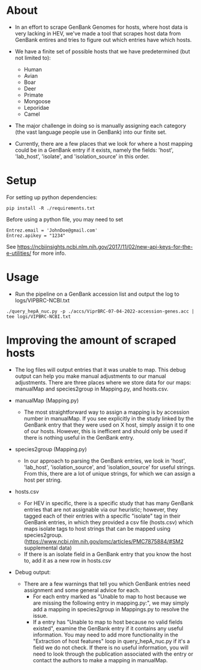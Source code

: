 # About
* In an effort to scrape GenBank Genomes for hosts, where host data is very lacking in HEV, we've made a tool that scrapes host data from GenBank entires and tries to figure out which entries have which hosts. 
* We have a finite set of possible hosts that we have predetermined (but not limited to): 
    * Human 
    * Avian
    * Boar 
    * Deer
    * Primate
    * Mongoose
    * Leporidae
    * Camel

* The major challenge in doing so is manually assigning each category (the vast language people use in GenBank) into our finite set.

* Currently, there are a few places that we look for where a host mapping could be in a GenBank entry if it exists, namely the fields: 'host', 'lab_host', 'isolate', and 'isolation_source' in this order. 


# Setup
For setting up python dependencies:
``` 
pip install -R ./requirements.txt 
```
Before using a python file, you may need to set     
```
Entrez.email = 'JohnDoe@gmail.com'
Entrez.apikey = "1234"
```
See https://ncbiinsights.ncbi.nlm.nih.gov/2017/11/02/new-api-keys-for-the-e-utilities/ for more info.


# Usage
* Run the pipeline on a GenBank accession list and output the log to logs/VIPBRC-NCBI.txt
```
./query_hepA_nuc.py -p ./accs/ViprBRC-07-04-2022-accession-genes.acc | tee logs/VIPBRC-NCBI.txt
```


# Improving the amount of scraped hosts
* The log files will output entries that it was unable to map. This debug output can help you make manual adjustments to our manual adjustments. There are three places where we store data for our maps: manualMap and species2group in Mapping.py, and hosts.csv.

* manualMap (Mapping.py)
    * The most straightforward way to assign a mapping is by accession number in manualMap. If you see explicitly in the study linked by the GenBank entry that they were used on X host, simply assign it to one of our hosts. However, this is inefficent and should only be used if there is nothing useful in the GenBank entry.

* species2group (Mapping.py)
    * In our approach to parsing the GenBank entries, we look in 'host', 'lab_host', 'isolation_source', and 'isolation_source' for useful strings. From this, there are a lot of unique strings, for which we can assign a host per string.

* hosts.csv
    * For HEV in specific, there is a specific study that has many GenBank entries that are not assignable via our heuristic; however, they tagged each of their entries with a specific "isolate" tag in their GenBank entries, in which they provided a csv file (hosts.csv) which maps isolate tags to host strings that can be mapped using species2group. (https://www.ncbi.nlm.nih.gov/pmc/articles/PMC7875884/#SM2 supplemental data)
    * If there is an isolate field in a GenBank entry that you know the host to, add it as a new row in hosts.csv

* Debug output:
    * There are a few warnings that tell you which GenBank entries need assignment and some general advice for each.
        * For each entry marked as "Unable to map to host because we are missing the following entry in mapping.py:", we may simply add a mapping in species2group in Mappings.py to resolve the issue.
        * If a entry has "Unable to map to host because no valid fields existed", examine the GenBank entry if it contains any useful information. You may need to add more functionality in the "Extraction of host features" loop in query_hepA_nuc.py if it's a field we do not check. If there is no useful information, you will need to look through the publication associated with the entry or contact the authors to make a mapping in manualMap.




















